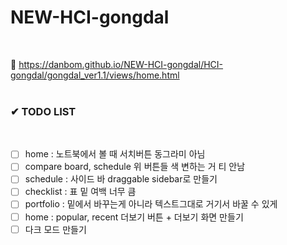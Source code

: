 # NEW-HCI-gongdal
<br>

👋 https://danbom.github.io/NEW-HCI-gongdal/HCI-gongdal/gongdal_ver1.1/views/home.html
<br>
<br>

<h3>
✔ TODO LIST
</h3>
<br>

- [ ] home : 노트북에서 볼 때 서치버튼 동그라미 아님
- [ ] compare board, schedule 위 버튼들 색 변하는 거 티 안남
- [ ] schedule : 사이드 바 draggable sidebar로 만들기
- [ ] checklist : 표 밑 여백 너무 큼
- [ ] portfolio : 밑에서 바꾸는게 아니라 텍스트그대로 거기서 바꿀 수 있게
- [ ] home : popular, recent 더보기 버튼 + 더보기 화면 만들기
- [ ] 다크 모드 만들기

